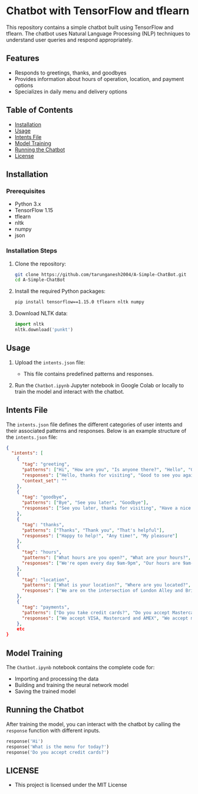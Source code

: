 # Chatbot with TensorFlow and tflearn

This repository contains a simple chatbot built using TensorFlow and tflearn. The chatbot uses Natural Language Processing (NLP) techniques to understand user queries and respond appropriately.

## Features

- Responds to greetings, thanks, and goodbyes
- Provides information about hours of operation, location, and payment options
- Specializes in daily menu and delivery options

## Table of Contents

- [Installation](#installation)
- [Usage](#usage)
- [Intents File](#intents-file)
- [Model Training](#model-training)
- [Running the Chatbot](#running-the-chatbot)
- [License](#license)

## Installation

### Prerequisites

- Python 3.x
- TensorFlow 1.15
- tflearn
- nltk
- numpy
- json

### Installation Steps

1. Clone the repository:

    ```bash
    git clone https://github.com/tarunganesh2004/A-Simple-ChatBot.git
    cd A-Simple-ChatBot
    ```

2. Install the required Python packages:

    ```bash
    pip install tensorflow==1.15.0 tflearn nltk numpy
    ```

3. Download NLTK data:

    ```python
    import nltk
    nltk.download('punkt')
    ```

## Usage

1. Upload the `intents.json` file:

    - This file contains predefined patterns and responses.

2. Run the `Chatbot.ipynb` Jupyter notebook in Google Colab or locally to train the model and interact with the chatbot.

## Intents File

The `intents.json` file defines the different categories of user intents and their associated patterns and responses. Below is an example structure of the `intents.json` file:

```json
{
  "intents": [
    {
      "tag": "greeting",
      "patterns": ["Hi", "How are you", "Is anyone there?", "Hello", "Good day"],
      "responses": ["Hello, thanks for visiting", "Good to see you again", "Hi there, how can I help?"],
      "context_set": ""
    },
    {
      "tag": "goodbye",
      "patterns": ["Bye", "See you later", "Goodbye"],
      "responses": ["See you later, thanks for visiting", "Have a nice day", "Bye! Come back again soon."]
    },
    {
      "tag": "thanks",
      "patterns": ["Thanks", "Thank you", "That's helpful"],
      "responses": ["Happy to help!", "Any time!", "My pleasure"]
    },
    {
      "tag": "hours",
      "patterns": ["What hours are you open?", "What are your hours?", "When are you open?"],
      "responses": ["We're open every day 9am-9pm", "Our hours are 9am-9pm every day"]
    },
    {
      "tag": "location",
      "patterns": ["What is your location?", "Where are you located?", "What is your address?", "Where is your restaurant situated?"],
      "responses": ["We are on the intersection of London Alley and Bridge Avenue.", "We are situated at the intersection of London Alley and Bridge Avenue", "Our Address is: 1000 Bridge Avenue, London EC3N 4AJ, UK"]
    },
    {
      "tag": "payments",
      "patterns": ["Do you take credit cards?", "Do you accept Mastercard?", "Are you cash only?"],
      "responses": ["We accept VISA, Mastercard and AMEX", "We accept most major credit cards"]
    },
    etc
}
```
## Model Training

The `Chatbot.ipynb` notebook contains the complete code for:

- Importing and processing the data
- Building and training the neural network model
- Saving the trained model

## Running the Chatbot

After training the model, you can interact with the chatbot by calling the `response` function with different inputs.

```python
response('Hi')
response('What is the menu for today?')
response('Do you accept credit cards?')
```

## LICENSE

- This project is licensed under the MIT License 
